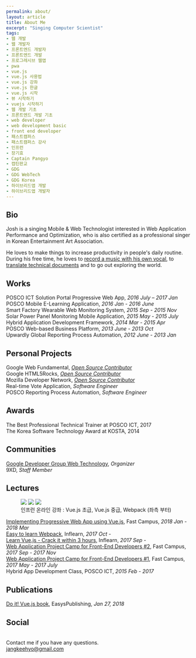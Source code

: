 ```yaml
---
permalink: about/
layout: article
title: About Me
excerpt: "Singing Computer Scientist"
tags:
- 웹 개발
- 웹 개발자
- 프론트엔드 개발자
- 프론트엔드 개발
- 프로그레시브 웹앱
- pwa
- vue.js
- vue.js 사용법
- vue.js 강좌
- vue.js 한글
- vue.js 시작
- 뷰 시작하기
- vuejs 시작하기
- 웹 개발 기초
- 프론트엔드 개발 기초
- web developer
- web development basic
- front end developer
- 패스트캠퍼스
- 패스트캠퍼스 강사
- 인프런
- 장기효
- Captain Pangyo
- 캡틴판교
- GDG
- GDG WebTech
- GDG Korea
- 하이브리드앱 개발
- 하이브리드앱 개발자
---
```


## Bio
Josh is a singing Mobile & Web Technologist interested in Web Application Performance and Optimization, who is also certified as a professional singer in Korean Entertainment Art Association.

He loves to make things to increase productivity in people's daily routine. During his free time, he loves to [record a music with his own vocal](https://www.youtube.com/channel/UCX04UECIFaAjNnsak6GzpZg), to [translate technical documents](https://developers.google.com/web/resources/contributors/?hl=ko#josh-jang) and to go out exploring the world.

## Works
POSCO ICT Solution Portal Progressive Web App, *2016 July – 2017 Jan* <br>
POSCO Mobile E-Learning Application, *2016 Jan - 2016 June* <br>
Smart Factory Wearable Web Monitoring System, *2015 Sep - 2015 Nov* <br>
Solar Power Panel Monitoring Mobile Application, *2015 May - 2015 July* <br>
Hybrid Application Development Framework, *2014 Mar - 2015 Apr* <br>
POSCO Web-based Business Platform, *2013 June - 2013 Oct* <br>
Upwardly Global Reporting Process Automation, *2012 June - 2013 Jan*

## Personal Projects
Google Web Fundamental, *[Open Source Contributor](https://developers.google.com/web/resources/contributors)* <br>
Google HTML5Rocks, *[Open Source Contributor](https://www.html5rocks.com/ko/tutorials/speed/quick/)* <br>
Mozilla Developer Network, *[Open Source Contributor](https://developer.mozilla.org/ko/profiles/joshua1988)* <br>
Real-time Vote Application, *Software Engineer* <br>
POSCO Reporting Process Automation, *Software Engineer*

## Awards
The Best Professional Technical Trainer at POSCO ICT, 2017<br>
The Korea Software Technology Award at KOSTA, 2014

## Communities
[Google Developer Group Web Technology](https://www.facebook.com/groups/1724887854499893/), *Organizer* <br>
9XD, *Staff Member*

## Lectures

<figure class="third">
	<a href="https://www.inflearn.com/course/vue-pwa-vue-js-%EA%B8%B0%EB%B3%B8/"><img src="{{ site.url }}/images/posts/web/inflearn/vuejs-basic.png"></a>
	<a href="https://www.inflearn.com/course/vue-pwa-vue-js-%EC%A4%91%EA%B8%89/"><img src="{{ site.url }}/images/posts/web/inflearn/vue-intermediate.png"></a>
	<a href="https://www.inflearn.com/course/webpack-%EC%9B%B9%ED%8C%A9-%EA%B0%95%EC%A2%8C/"><img src="{{ site.url }}/images/posts/web/inflearn/webpack.png"></a>
	<figcaption>인프런 온라인 강좌 : Vue.js 초급, Vue.js 중급, Webpack (좌측 부터)</figcaption>
</figure>

[Implementing Progressive Web App using Vue.js](http://www.fastcampus.co.kr/dev_camp_wap/), Fast Campus, *2018 Jan - 2018 Mar* <br>
[Easy to learn Webpack](https://www.inflearn.com/course/webpack-%EC%9B%B9%ED%8C%A9-%EA%B0%95%EC%A2%8C/), Inflearn, *2017 Oct -* <br>
[Learn Vue.js - Crack it within 3 hours](https://www.inflearn.com/course/vue-pwa-vue-js-%EA%B8%B0%EB%B3%B8/), Inflearn, *2017 Sep -* <br>
[Web Application Project Camp for Front-End Developers #2](http://www.fastcampus.co.kr/dev_camp_wap/), Fast Campus, *2017 Sep - 2017 Nov* <br>
[Web Application Project Camp for Front-End Developers #1](http://www.fastcampus.co.kr/dev_camp_wap_blog_student_1/), Fast Campus, *2017 May - 2017 July* <br>
Hybrid App Development Class, POSCO ICT, *2015 Feb - 2017*

## Publications
[Do it! Vue.js book](http://www.yes24.com/24/goods/58206961?scode=032&OzSrank=1), EasysPublishing, *Jan 27, 2018*

## Social
<a class="btn-social google-plus" href="mailto:jangkeehyo@gmail.com"><i class="fa fa-google" aria-hidden="true"></i></a>
<a class="btn-social github" href="https://github.com/joshua1988"><i class="fa fa-github" aria-hidden="true"></i></a>
<a class="btn-social linkedin" href="https://www.linkedin.com/in/gihyojoshuajang/"><i class="fa fa-linkedin" aria-hidden="true"></i></a>
<a class="btn-social facebook" href="https://www.facebook.com/CaptainPangyo"><i class="fa fa-facebook" aria-hidden="true"></i></a>
<br>
Contact me if you have any questions.<br>
<a href="mailto:jangkeehyo@gmail.com">jangkeehyo@gmail.com</a>
